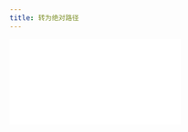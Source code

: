 ```yaml
---
title: 转为绝对路径
---
```


<code src="./toAbsolutePath" title="在线演示"></code>

<embed src="../_js_docs/toAbsolutePath.md"></embed>
